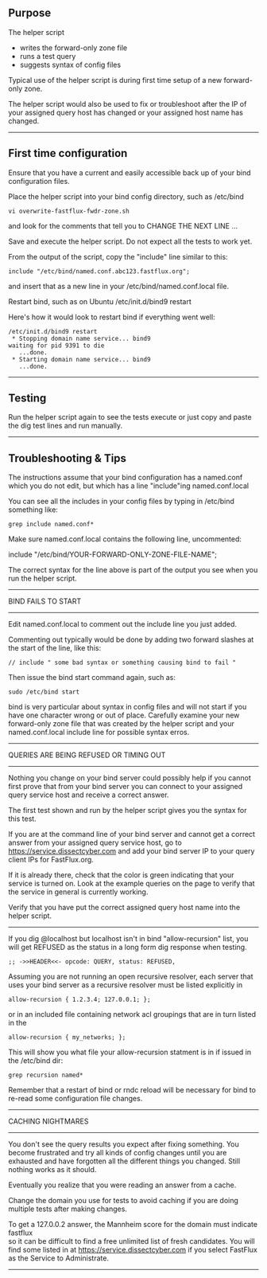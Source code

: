 Purpose
---
The helper script 
 - writes the forward-only zone file
 - runs a test query
 - suggests syntax of config files

Typical use of the helper script is during first time setup 
of a new forward-only zone.

The helper script would also be used to fix or troubleshoot after 
the IP of your assigned query host has changed or 
your assigned host name has changed.

***

First time configuration
---
Ensure that you have a current and easily accessible back up of your 
bind configuration files. 

Place the helper script into your bind config directory, such as /etc/bind

```
vi overwrite-fastflux-fwdr-zone.sh
```

and look for the comments that tell you to CHANGE THE NEXT LINE ... 

Save and execute the helper script. Do not expect all the tests to work yet.

From the output of the script, copy the "include" line similar to this:

```
include "/etc/bind/named.conf.abc123.fastflux.org";
```

and insert that as a new line in your /etc/bind/named.conf.local file.

Restart bind, such as on Ubuntu /etc/init.d/bind9 restart

Here's how it would look to restart bind if everything went well:

```
/etc/init.d/bind9 restart
 * Stopping domain name service... bind9
waiting for pid 9391 to die
   ...done.
 * Starting domain name service... bind9
   ...done.
```

***

Testing
---

Run the helper script again to see the tests execute
or just copy and paste the dig test lines and run manually.

***

Troubleshooting & Tips
---

The instructions assume that your bind configuration has a named.conf
which you do not edit, but which has a line "include"ing named.conf.local

You can see all the includes in your config files by typing in /etc/bind something like:

```
grep include named.conf*
```

Make sure named.conf.local contains the following line, uncommented:

include "/etc/bind/YOUR-FORWARD-ONLY-ZONE-FILE-NAME";

The correct syntax for the line above is part of the output you see when 
you run the helper script.

***
BIND FAILS TO START
***

Edit named.conf.local
to comment out the include line you just added.

Commenting out typically would be done by adding two forward slashes
at the start of the line, like this:

```
// include " some bad syntax or something causing bind to fail "
```

Then issue the bind start command again, such as:

```
sudo /etc/bind start
```

bind is very particular about syntax in config files and will not start 
if you have one character wrong or out of place. Carefully examine your
new forward-only zone file that was created by the helper script and your 
named.conf.local include line for possible syntax erros.

***
QUERIES ARE BEING REFUSED OR TIMING OUT
***

Nothing you change on your bind server could possibly help if you cannot 
first prove that from your bind server you can connect to your assigned
query service host and receive a correct answer.

The first test shown and run by the helper script gives you the syntax 
for this test.

If you are at the command line of your bind server and cannot get a correct 
answer from your assigned query service host, go to https://service.dissectcyber.com 
and add your bind server IP to your query client IPs for FastFlux.org.

If it is already there, check that the color is green indicating that your 
service is turned on. Look at the example queries on the page to verify that
the service in general is currently working.

Verify that you have put the correct assigned query host name into the helper script.

***

If you dig @localhost but localhost isn't in bind "allow-recursion" list, 
you will get REFUSED as the status in a long form dig response when testing.

```
;; ->>HEADER<<- opcode: QUERY, status: REFUSED,
```

Assuming you are not running an open recursive resolver, each server that uses
your bind server as a recursive resolver must be listed explicitly in 

```
allow-recursion { 1.2.3.4; 127.0.0.1; };
```

or in an included file containing network acl groupings that are in turn listed 
in the 

```
allow-recursion { my_networks; };
```

This will show you what file your allow-recursion statment is in if issued in the /etc/bind dir:

```
grep recursion named* 
```

Remember that a restart of bind or rndc reload will be necessary for bind to re-read 
some configuration file changes.

***
CACHING NIGHTMARES
***

You don't see the query results you expect after fixing something. You become 
frustrated and try all kinds of config changes until you are exhausted and have
forgotten all the different things you changed. Still nothing works as it should.

Eventually you realize that you were reading an answer from a cache. 

Change the domain you use for tests to avoid caching
if you are doing multiple tests after making changes.

To get a 127.0.0.2 answer, the Mannheim score for the domain must indicate fastflux   
so it can be difficult to find a free unlimited list of fresh candidates. You will 
find some listed in at https://service.dissectcyber.com if you select FastFlux as the
Service to Administrate.


***


